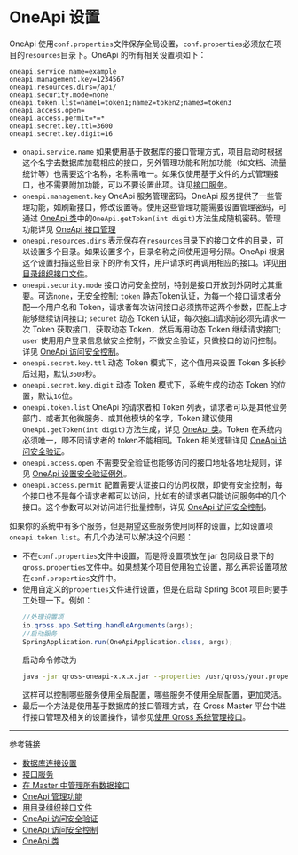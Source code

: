 # OneApi 设置

OneApi 使用`conf.properties`文件保存全局设置，`conf.properties`必须放在项目的`resources`目录下。OneApi 的所有相关设置项如下：

```properties
oneapi.service.name=example
oneapi.management.key=1234567
oneapi.resources.dirs=/api/
oneapi.security.mode=none
oneapi.token.list=name1=token1;name2=token2;name3=token3
oneapi.access.open=
oneapi.access.permit=*=*
oneapi.secret.key.ttl=3600
oneapi.secret.key.digit=16
```

* `onapi.service.name` 如果使用基于数据库的接口管理方式，项目启动时根据这个名字去数据库加载相应的接口，另外管理功能和附加功能（如文档、流量统计等）也需要这个名称，名称需唯一。如果仅使用基于文件的方式管理接口，也不需要附加功能，可以不要设置此项。详见[接口服务](/oneapi/service.md)。
* `oneapi.management.key` OneApi 服务管理密码，OneApi 服务提供了一些管理功能，如刷新接口，修改设置等。使用这些管理功能需要设置管理密码，可通过 [OneApi 类](/oneapi/class.md)中的`OneApi.getToken(int digit)`方法生成随机密码。管理功能详见 [OneApi 接口管理](/oneapi/management.md)
* `oneapi.resources.dirs` 表示保存在`resources`目录下的接口文件的目录，可以设置多个目录。如果设置多个，目录名称之间使用逗号分隔。OneApi 根据这个设置扫描这些目录下的所有文件，用户请求时再调用相应的接口。详见[用目录组织接口文件](/oneapi/file.md)。
* `oneapi.security.mode` 接口访问安全控制，特别是接口开放到外网时尤其重要。可选`none`，无安全控制; `token` 静态Token认证，为每一个接口请求者分配一个用户名和 Token，请求者每次访问接口必须携带这两个参数，匹配上才能够继续访问接口; `securet` 动态 Token 认证，每次接口请求前必须先请求一次 Token 获取接口，获取动态 Token，然后再用动态 Token 继续请求接口; `user` 使用用户登录信息做安全控制，不做安全验证，只做接口的访问控制。详见 [OneApi 访问安全控制](/oneapi/token.md)。
* `oneapi.secret.key.ttl` 动态 Token 模式下，这个值用来设置 Token 多长秒后过期，默认`3600`秒。
* `oneapi.secret.key.digit` 动态 Token 模式下，系统生成的动态 Token 的位置，默认`16`位。
* `oneapi.token.list` OneApi 的请求者和 Token 列表，请求者可以是其他业务部门、或者其他微服务、或其他模块的名字，Token 建议使用`OneApi.getToken(int digit)`方法生成，详见 [OneApi 类](/oneapi/class.md)。Token 在系统内必须唯一，即不同请求者的 token不能相同。Token 相关逻辑详见 [OneApi 访问安全验证](/oneapi/token.md)。
* `oneapi.access.open` 不需要安全验证也能够访问的接口地址各地址规则，详见 [OneApi 设置安全验证例外](/oneapi/open.md)。
* `oneapi.access.permit` 配置需要认证接口的访问权限，即使有安全控制，每个接口也不是每个请求者都可以访问，比如有的请求者只能访问服务中的几个接口。这个参数可以对访问进行批量控制，详见 [OneApi 访问安全控制](/oneapi/permit.md)。

如果你的系统中有多个服务，但是期望这些服务使用同样的设置，比如设置项`oneapi.token.list`。有几个办法可以解决这个问题：

* 不在`conf.properties`文件中设置，而是将设置项放在 jar 包同级目录下的`qross.properties`文件中。如果想某个项目使用独立设置，那么再将设置项放在`conf.properties`文件中。
* 使用自定义的`properties`文件进行设置，但是在启动 Spring Boot 项目时要手工处理一下。例如：
    ```java
    //处理设置项
    io.qross.app.Setting.handleArguments(args);
    //启动服务
	SpringApplication.run(OneApiApplication.class, args);
    ```
    启动命令修改为
    ```sh
    java -jar qross-oneapi-x.x.x.jar --properties /usr/qross/your.properties
    ```
    这样可以控制哪些服务使用全局配置，哪些服务不使用全局配置，更加灵活。
* 最后一个方法是使用基于数据库的接口管理方式，在 Qross Master 平台中进行接口管理及相关的设置操作，请参见[使用 Qross 系统管理接口](/oneapi/master.md)。

---
参考链接

* [数据库连接设置](/pql/properties.md)
* [接口服务](/oneapi/service.md)
* [在 Master 中管理所有数据接口](/oneapi/master.md)
* [OneApi 管理功能](/oneapi/management.md)
* [用目录组织接口文件](/oneapi/file.md)
* [OneApi 访问安全验证](/oneapi/token.md)
* [OneApi 访问安全控制](/oneapi/permit.md)
* [OneApi 类](/oneapi/class.md)